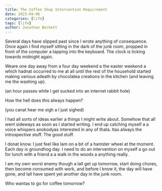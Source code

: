 ```yaml
---
title: The Coffee Shop Intervention Requirement
date: 2023-04-06
categories: [life]
tags: [life]
author: Jonathan Beckett
---
```


Several days have slipped past since I wrote anything of consequence. Once again I find myself sitting in the dark of the junk room, propped in front of the computer a tapping into the keyboard. The clock is ticking towards midnight again.

Weare one day away from a four day weekend a the easter weekend a which hadnat occurred to me at all until the rest of the household started making various adeath by chocolatea creations in the kitchen (and leaving me the washing up).

(an hour passes while I get sucked into an internet rabbit hole)

How the hell does this always happen?

(you canat hear me sigh a I just sighed)

I had all sorts of ideas earlier a things I might write about. Somehow that all went sideways as soon as I started writing. I end up catching myself a a voice whispers anobodyas interested in any of thata. Itas always the introspective stuff. The good stuff.

I donat know. I just feel like Iam on a bit of a hamster wheel at the moment. Each day is groundhog day. I need to do an intervention on myself a go out for lunch with a friend a a walk in the woods a anything really.

I am my own worst enemy though a Iall get up tomorrow, start doing chores, then become consumed with work, and before I know it, the day will have gone, and Iall have spent yet another day in the junk room.

Who wantas to go for coffee tomorrow?